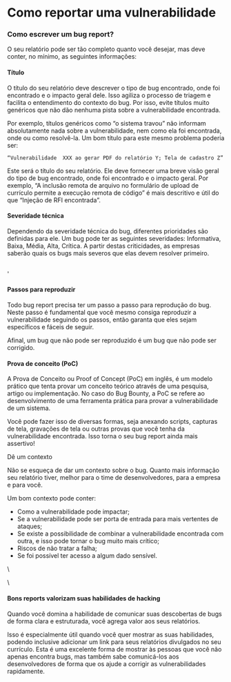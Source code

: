 # Como reportar uma vulnerabilidade

### Como escrever um bug report? <a href="#como-escrever-um-bug-report" id="como-escrever-um-bug-report"></a>

O seu relatório pode ser tão completo quanto você desejar, mas deve conter, no mínimo, as seguintes informações:

#### Título <a href="#t-tulo" id="t-tulo"></a>

O título do seu relatório deve descrever o tipo de bug encontrado, onde foi encontrado e o impacto geral dele. Isso agiliza o processo de triagem e facilita o entendimento do contexto do bug. Por isso, evite títulos muito genéricos que não dão nenhuma pista sobre a vulnerabilidade encontrada.

Por exemplo, títulos genéricos como “o sistema travou” não informam absolutamente nada sobre a vulnerabilidade, nem como ela foi encontrada, onde ou como resolvê-la. Um bom título para este mesmo problema poderia ser:

```
“Vulnerabilidade  XXX ao gerar PDF do relatório Y; Tela de cadastro Z”
```



Este será o título do seu relatório. Ele deve fornecer uma breve visão geral do tipo de bug encontrado, onde foi encontrado e o impacto geral. Por exemplo, “A inclusão remota de arquivo no formulário de upload de currículo permite a execução remota de código” é mais descritivo e útil do que “Injeção de RFI encontrada”.



#### Severidade técnica <a href="#severidade-t-cnica" id="severidade-t-cnica"></a>

Dependendo da severidade técnica do bug, diferentes prioridades são definidas para ele. Um bug pode ter as seguintes severidades: Informativa, Baixa, Média, Alta, Crítica. A partir destas criticidades, as empresas saberão quais os bugs mais severos que elas devem resolver primeiro.

\
'

#### Passos para reproduzir <a href="#passos-para-reproduzir" id="passos-para-reproduzir"></a>

Todo bug report precisa ter um passo a passo para reprodução do bug. Neste passo é fundamental que você mesmo consiga reproduzir a vulnerabilidade seguindo os passos, então garanta que eles sejam específicos e fáceis de seguir.

Afinal, um bug que não pode ser reproduzido é um bug que não pode ser corrigido.

#### Prova de conceito (PoC) <a href="#prova-de-conceito-poc" id="prova-de-conceito-poc"></a>

A Prova de Conceito ou Proof of Concept (PoC) em inglês, é um modelo prático que tenta provar um conceito teórico através de uma pesquisa, artigo ou implementação. No caso do Bug Bounty, a PoC se refere ao desenvolvimento de uma ferramenta prática para provar a vulnerabilidade de um sistema.

Você pode fazer isso de diversas formas, seja anexando scripts, capturas de tela, gravações de tela ou outras provas que você tenha da vulnerabilidade encontrada. Isso torna o seu bug report ainda mais assertivo!

Dê um contexto

Não se esqueça de dar um contexto sobre o bug. Quanto mais informação seu relatório tiver, melhor para o time de desenvolvedores, para a empresa e para você.

Um bom contexto pode conter:

* Como a vulnerabilidade pode impactar;
* Se a vulnerabilidade pode ser porta de entrada para mais vertentes de ataques;
* Se existe a possibilidade de combinar a vulnerabilidade encontrada com outra, e isso pode tornar o bug muito mais crítico;
* Riscos de não tratar a falha;
* Se foi possível ter acesso a algum dado sensível.

\


\


#### Bons reports valorizam suas habilidades de hacking <a href="#bons-reports-valorizam-suas-habilidades-de-hacking" id="bons-reports-valorizam-suas-habilidades-de-hacking"></a>

Quando você domina a habilidade de comunicar suas descobertas de bugs de forma clara e estruturada, você agrega valor aos seus relatórios.

Isso é especialmente útil quando você quer mostrar as suas habilidades, podendo inclusive adicionar um link para seus relatórios divulgados no seu currículo. Esta é uma excelente forma de mostrar às pessoas que você não apenas encontra bugs, mas também sabe comunicá-los aos desenvolvedores de forma que os ajude a corrigir as vulnerabilidades rapidamente.
